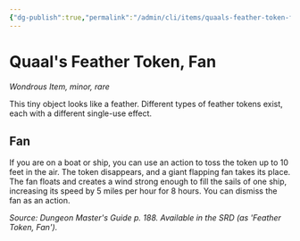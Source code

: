 ```yaml
---
{"dg-publish":true,"permalink":"/admin/cli/items/quaals-feather-token-fan/","tags":["compendium/src/5e/dmg","item/rarity/rare","item/tier/minor","item/wondrous"],"updated":"2025-01-11T15:32:19.401+00:00"}
---
```


# Quaal's Feather Token, Fan
*Wondrous Item, minor, rare*  


This tiny object looks like a feather. Different types of feather tokens exist, each with a different single-use effect.

## Fan

If you are on a boat or ship, you can use an action to toss the token up to 10 feet in the air. The token disappears, and a giant flapping fan takes its place. The fan floats and creates a wind strong enough to fill the sails of one ship, increasing its speed by 5 miles per hour for 8 hours. You can dismiss the fan as an action.

*Source: Dungeon Master's Guide p. 188. Available in the SRD (as 'Feather Token, Fan').*